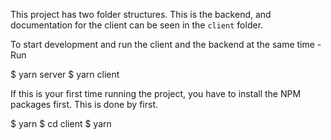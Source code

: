 This project has two folder structures. This is the backend, and documentation for the client can be seen in the `client` folder.

To start development and run the client and the backend at the same time - Run

$ yarn server
$ yarn client

If this is your first time running the project, you have to install the NPM packages first. This is done by first.

$ yarn
$ cd client
$ yarn
